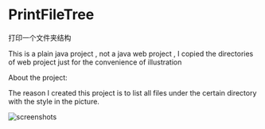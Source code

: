 # PrintFileTree
打印一个文件夹结构

This is a plain java project , not a java web project , I copied the directories of web project just for the convenience of illustration

About the project:


The reason I created this project is to list all files under the certain directory with the style in the picture.

![screenshots](https://github.com/anuoQ/PrintFileTree/tree/master/Screenshots/1.png)